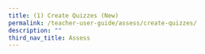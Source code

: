 ```yaml
---
title: (1) Create Quizzes (New)
permalink: /teacher-user-guide/assess/create-quizzes/
description: ""
third_nav_title: Assess
---
```

